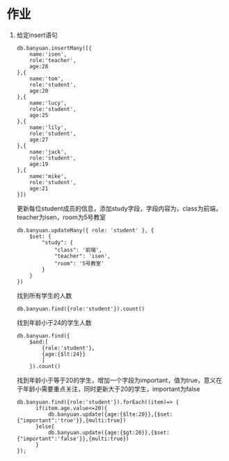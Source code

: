# 作业

1. 给定insert语句

   ```
   db.banyuan.insertMany([{
       name:'isen',
       role:'teacher',
       age:28
   },{
       name:'tom',
       role:'student',
       age:20
   },{
       name:'lucy',
       role:'student',
       age:25
   },{
       name:'lily',
       role:'student',
       age:27
   },{
       name:'jack',
       role:'student',
       age:19
   },{
       name:'mike',
       role:'student',
       age:21
   }])
   ```

   更新每位student成员的信息，添加study字段，字段内容为，class为前端，teacher为isen，room为5号教室

   ```
   db.banyuan.updateMany({ role: 'student' }, {
       $set: {
           "study": {
               "class": '前端',
               "teacher": 'isen',
               "room": '5号教室'
           }
       }
   })
   ```

   找到所有学生的人数

   ```
   db.banyuan.find({role:'student'}).count()
   ```

   找到年龄小于24的学生人数

   ```
   db.banyuan.find({
       $and:[
           {role:'student'},
           {age:{$lt:24}}
           ]
       }).count()
   ```

   找到年龄小于等于20的学生，增加一个字段为important，值为true，意义在于年龄小需要重点关注，同时更新大于20的学生，important为false

   ```
   db.banyuan.find({role:'student'}).forEach((item)=> { 
         if(item.age.value<=20){
             db.banyuan.update({age:{$lte:20}},{$set:{"important":'true'}},{multi:true})
         }else{
             db.banyuan.update({age:{$gt:20}},{$set:{"important":'false'}},{multi:true})
         }
   });
   ```

   